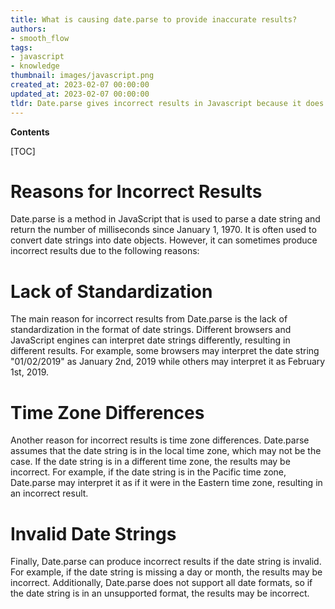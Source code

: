 ```yaml
---
title: What is causing date.parse to provide inaccurate results?
authors:
- smooth_flow
tags:
- javascript
- knowledge
thumbnail: images/javascript.png
created_at: 2023-02-07 00:00:00
updated_at: 2023-02-07 00:00:00
tldr: Date.parse gives incorrect results in Javascript because it does not take into account timezones or daylight savings time.
---
```


**Contents**

[TOC]

# Reasons for Incorrect Results 

Date.parse is a method in JavaScript that is used to parse a date string and return the number of milliseconds since January 1, 1970. It is often used to convert date strings into date objects. However, it can sometimes produce incorrect results due to the following reasons:

# Lack of Standardization 

The main reason for incorrect results from Date.parse is the lack of standardization in the format of date strings. Different browsers and JavaScript engines can interpret date strings differently, resulting in different results. For example, some browsers may interpret the date string "01/02/2019" as January 2nd, 2019 while others may interpret it as February 1st, 2019.

# Time Zone Differences 

Another reason for incorrect results is time zone differences. Date.parse assumes that the date string is in the local time zone, which may not be the case. If the date string is in a different time zone, the results may be incorrect. For example, if the date string is in the Pacific time zone, Date.parse may interpret it as if it were in the Eastern time zone, resulting in an incorrect result.

# Invalid Date Strings 

Finally, Date.parse can produce incorrect results if the date string is invalid. For example, if the date string is missing a day or month, the results may be incorrect. Additionally, Date.parse does not support all date formats, so if the date string is in an unsupported format, the results may be incorrect.
